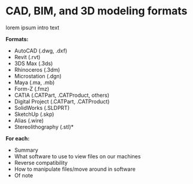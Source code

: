 # CAD, BIM, and 3D modeling formats  

lorem ipsum intro text  

**Formats:**  

* AutoCAD (.dwg, .dxf)  
* Revit (.rvt)  
* 3DS Max (.3ds)  
* Rhinoceros (.3dm)  
* Microstation (.dgn)  
* Maya (.ma, .mb)  
* Form-Z (.fmz)  
* CATIA (.CATPart, .CATProduct, others)  
* Digital Project (.CATPart, .CATProduct)  
* SolidWorks (.SLDPRT)  
* SketchUp (.skp)  
* Alias (.wire)  
* Stereolithography (.stl)*

**For each:**
- Summary 
- What software to use to view files on our machines  
- Reverse compatibility  
- How to manipulate files/move around in software  
- Of note  
